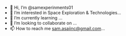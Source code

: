 - 👋 Hi, I’m @samexperinments01
- 👀 I’m interested in Space Exploration & Technologies...
- 🌱 I’m currently learning ...
- 💞️ I’m looking to collaborate on ...
- 📫 How to reach me sam.asaiinc@gmail.com...

<!---
samskywalker01/samskywalker01 is a ✨ special ✨ repository because its `README.md` (this file) appears on your GitHub profile.
You can click the Preview link to take a look at your changes.
--->
